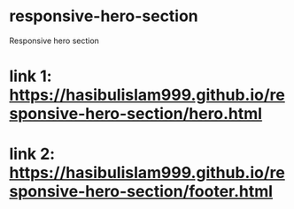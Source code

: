 # responsive-hero-section
Responsive hero section
# link 1: https://hasibulislam999.github.io/responsive-hero-section/hero.html
# link 2: https://hasibulislam999.github.io/responsive-hero-section/footer.html
